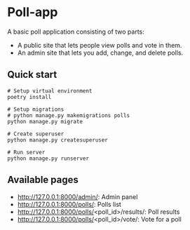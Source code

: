 # Poll-app

A basic poll application consisting of two parts:

- A public site that lets people view polls and vote in them.
- An admin site that lets you add, change, and delete polls.

## Quick start

```
# Setup virtual environment
poetry install

# Setup migrations
# python manage.py makemigrations polls
python manage.py migrate

# Create superuser
python manage.py createsuperuser

# Run server
python manage.py runserver
```

## Available pages

- http://127.0.0.1:8000/admin/: Admin panel
- http://127.0.0.1:8000/polls/: Polls list
- http://127.0.0.1:8000/polls/<poll_id>/results/: Poll results
- http://127.0.0.1:8000/polls/<poll_id>/vote/: Vote for a poll

